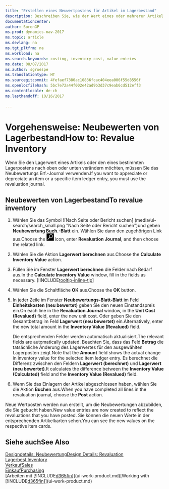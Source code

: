 ```yaml
---
title: "Erstellen eines Neuwertpostens für Artikel im Lagerbestand"
description: Beschreiben Sie, wie der Wert eines oder mehrerer Artikel im Lager abgeschrieben oder neu bewertet wird, indem Sie den aktuellen, berechneten Wert buchen.
documentationcenter: 
author: SorenGP
ms.prod: dynamics-nav-2017
ms.topic: article
ms.devlang: na
ms.tgt_pltfrm: na
ms.workload: na
ms.search.keywords: costing, inventory cost, value entries
ms.date: 08/07/2017
ms.author: sgroespe
ms.translationtype: HT
ms.sourcegitcommit: 4fefaef7380ac10836fcac404eea006f55d8556f
ms.openlocfilehash: 5bc7e72a44f002e42ad9b3d37c9eab6cd512eff3
ms.contentlocale: de-ch
ms.lasthandoff: 10/16/2017

---
```

# <a name="how-to-revalue-inventory"></a><span data-ttu-id="cd86d-103">Vorgehensweise: Neubewerten von Lagerbestand</span><span class="sxs-lookup"><span data-stu-id="cd86d-103">How to: Revalue Inventory</span></span>
<span data-ttu-id="cd86d-104">Wenn Sie den Lagerwert eines Artikels oder den eines bestimmten Lagerpostens nach oben oder unten verändern möchten, müssen Sie das Neubewertungs Erf.-Journal verwenden.</span><span class="sxs-lookup"><span data-stu-id="cd86d-104">If you want to appreciate or depreciate an item or a specific item ledger entry, you must use the revaluation journal.</span></span>

## <a name="to-revalue-inventory"></a><span data-ttu-id="cd86d-105">Neubewerten von Lagerbestand</span><span class="sxs-lookup"><span data-stu-id="cd86d-105">To revalue inventory</span></span>
1. <span data-ttu-id="cd86d-106">Wählen Sie das Symbol ![Nach Seite oder Bericht suchen] (media/ui-search/search_small.png "Nach Seite oder Bericht suchen")und geben **Neubewertung Buch.-Blatt** ein. Wählen Sie dann den zugehörigen Link aus.</span><span class="sxs-lookup"><span data-stu-id="cd86d-106">Choose the ![Search for Page or Report](media/ui-search/search_small.png "Search for Page or Report icon") icon, enter **Revaluation Journal**, and then choose the related link.</span></span>
2. <span data-ttu-id="cd86d-107">Wählen Sie die Aktion **Lagerwert berechnen** aus.</span><span class="sxs-lookup"><span data-stu-id="cd86d-107">Choose the **Calculate Inventory Value** action.</span></span>
3. <span data-ttu-id="cd86d-108">Füllen Sie im Fenster **Lagerwert berechnen** die Felder nach Bedarf aus.</span><span class="sxs-lookup"><span data-stu-id="cd86d-108">In the **Calculate Inventory Value** window, fill in the fields as necessary.</span></span> [!INCLUDE[tooltip-inline-tip](includes/tooltip-inline-tip_md.md)]
4. <span data-ttu-id="cd86d-109">Wählen Sie die Schaltfläche **OK** aus.</span><span class="sxs-lookup"><span data-stu-id="cd86d-109">Choose the **OK** button.</span></span>
5. <span data-ttu-id="cd86d-110">In jeder Zeile im Fenster **Neubewertungs-Blatt-Blatt** im Feld **Einheitskosten (neu bewertet)** geben Sie den neuen Einstandspreis ein.</span><span class="sxs-lookup"><span data-stu-id="cd86d-110">On each line in the **Revaluation Journal** window, in the **Unit Cost (Revalued)** field, enter the new unit cost.</span></span> <span data-ttu-id="cd86d-111">Oder geben Sie den Gesamtbetrag im Feld **Lagerwert (neu bewertet)** ein.</span><span class="sxs-lookup"><span data-stu-id="cd86d-111">Alternatively, enter the new total amount in the **Inventory Value (Revalued)** field.</span></span>

    <span data-ttu-id="cd86d-112">Die entsprechenden Felder werden automatisch aktualisiert.</span><span class="sxs-lookup"><span data-stu-id="cd86d-112">The relevant fields are automatically updated.</span></span> <span data-ttu-id="cd86d-113">Beachten Sie, dass das Feld **Betrag** die tatsächliche Änderung des Lagerwertes für den ausgewählten Lagerposten zeigt.</span><span class="sxs-lookup"><span data-stu-id="cd86d-113">Note that the **Amount** field shows the actual change in inventory value for the selected item ledger entry.</span></span> <span data-ttu-id="cd86d-114">Es berechnet die Differenz zwischen den Feldern **Lagerwert (berechnet)** und **Lagerwert (neu bewertet)**.</span><span class="sxs-lookup"><span data-stu-id="cd86d-114">It calculates the difference between the **Inventory Value (Calculated)** field and the **Inventory Value (Revalued)** field.</span></span>
6. <span data-ttu-id="cd86d-115">Wenn Sie das Einlagern der Artikel abgeschlossen haben, wählen Sie die Aktion **Buchen** aus.</span><span class="sxs-lookup"><span data-stu-id="cd86d-115">When you have completed all lines in the revaluation journal, choose the **Post** action.</span></span>

<span data-ttu-id="cd86d-116">Neue Wertposten werden nun erstellt, um die Neubewertungen abzubilden, die Sie gebucht haben.</span><span class="sxs-lookup"><span data-stu-id="cd86d-116">New value entries are now created to reflect the revaluations that you have posted.</span></span> <span data-ttu-id="cd86d-117">Sie können die neuen Werte in der entsprechenden Artikelkarten sehen.</span><span class="sxs-lookup"><span data-stu-id="cd86d-117">You can see the new values on the respective item cards.</span></span>

## <a name="see-also"></a><span data-ttu-id="cd86d-118">Siehe auch</span><span class="sxs-lookup"><span data-stu-id="cd86d-118">See Also</span></span>
[<span data-ttu-id="cd86d-119">Designdetails: Neubewertung</span><span class="sxs-lookup"><span data-stu-id="cd86d-119">Design Details: Revaluation</span></span>](design-details-revaluation.md)  
[<span data-ttu-id="cd86d-120">Lagerbest.</span><span class="sxs-lookup"><span data-stu-id="cd86d-120">Inventory</span></span>](inventory-manage-inventory.md)  
[<span data-ttu-id="cd86d-121">Verkauf</span><span class="sxs-lookup"><span data-stu-id="cd86d-121">Sales</span></span>](sales-manage-sales.md)  
[<span data-ttu-id="cd86d-122">Einkauf</span><span class="sxs-lookup"><span data-stu-id="cd86d-122">Purchasing</span></span>](purchasing-manage-purchasing.md)  
<span data-ttu-id="cd86d-123">[Arbeiten mit [!INCLUDE[d365fin](includes/d365fin_md.md)]](ui-work-product.md)</span><span class="sxs-lookup"><span data-stu-id="cd86d-123">[Working with [!INCLUDE[d365fin](includes/d365fin_md.md)]](ui-work-product.md)</span></span>

